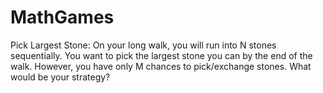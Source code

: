 MathGames
=========
Pick Largest Stone:
   On your long walk, you will run into N stones sequentially. You want to pick the largest 
   stone you can by the end of the walk. However, you have only M chances to pick/exchange
   stones. What would be your strategy?
   

